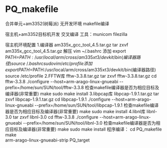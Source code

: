 # PQ_makefile
合并单元+am3352(树莓派)    无开发环境    makefile编译


  宿主机+am3352目标机开发  交叉编译  工具：municom filezilla

宿主机环境配置
1.编译器 am335x_gcc_tool_4.5.tar.gz
   tar zxvf am335x_gcc_tool_4.5.tar.gz 解压
   vim ~/.bashrc   添加 export PATH=$PATH:/usr/local/arm/cross/am335xt3/devkit/bin(编译器路径)
   source ~/.bashrc
   sudo vim /etc/profile  添加 export PATH=$PATH:/usr/local/arm/cross/am335xt3/devkit/bin(编译器路径)
   source /etc/profile
2.FFTW库 fftw-3.3.8.tar.gz
   tar zxvf fftw-3.3.8.tar.gz
   cd fftw-3.3.8
   ./configure --host=arm-arago-linux-gnueabi --prefix=/home/sun/SUN/tool/fftw-3.3.8 检查makefile编译器是否为相应目标及编译器(非常重要)
   make
   sudo make install
3.libpcap库 libpcap-1.9.1.tar.gz
   tar zxvf libpcap-1.9.1.tar.gz
   cd libpcap-1.9.1
   ./configure --host=arm-arago-linux-gnueabi --prefix=/home/sun/SUN/tool/libpcap-1.9.1 检查makefile编译器是否为相应目标及编译器(非常重要)
   make
   sudo make install
4.libnl库 libnl-3.0
   tar zxvf libnl-3.0
   cd fftw-3.3.8
   ./configure --host=arm-arago-linux-gnueabi --prefix=/home/sun/SUN/tool/libnl-3.0 检查makefile编译器是否为相应目标及编译器(非常重要)
   make
   sudo make install
程序编译：
   cd PQ_makefile
   make                               
   arm-arago-linux-gnueabi-strip PQ_target
      
   
   
